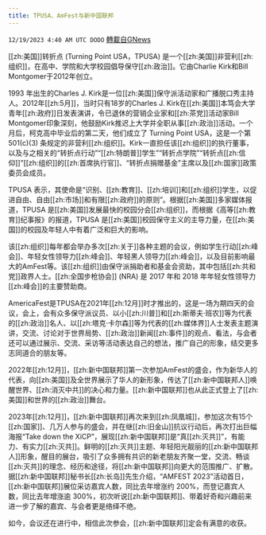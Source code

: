 ```yaml
---
title: TPUSA、AmFest与新中国联邦
---
```

`12/19/2023 4:40 AM UTC DODO` [轉載自GNews](https://gnews.org/articles/2126900)

[[zh:美国]]转折点 (Turning Point USA，TPUSA) 是一个[[zh:美国]]非营利[[zh:组织]]，在高中、学院和大学校园倡导保守[[zh:政治]]。它由Charlie Kirk和Bill Montgomer于2012年创立。

1993 年出生的Charles J. Kirk是一位[[zh:美国]]保守派活动家和广播脱口秀主持人。2012年[[zh:5月]]，当时只有18岁的Charles J. Kirk在[[zh:美国]]本笃会大学青年[[zh:政府]]日发表演讲，令已退休的营销企业家和[[zh:茶党]]活动家Bill Montgomer印象深刻，他鼓励Kirk推迟上大学并全职从事[[zh:政治]]活动。一个月后，柯克高中毕业后的第二天，他们成立了 Turning Point USA，这是一个第 501(c)(3) 条规定的非营利[[zh:组织]]。Kirk一直担任该[[zh:组织]]的执行董事，以及与之相关的“转折点行动”“[[zh:特朗普]]学生”“转折点学院”“转折点[[zh:信仰]]”[[zh:组织]]的[[zh:首席执行官]]、“转折点捐赠基金”主席以及[[zh:国家]]政策委员会成员。

TPUSA 表示，其使命是“识别、[[zh:教育]]、[[zh:培训]]和[[zh:组织]]学生，以促进自由、自由[[zh:市场]]和有限[[zh:政府]]的原则”。根据[[zh:美国]]多家媒体报道，TPUSA 是[[zh:美国]]发展最快的校园分会[[zh:组织]]，而根据《高等[[zh:教育]]纪事报》的报道，TPUSA 是[[zh:美国]]校园保守主义的主导力量，在[[zh:美国]]的校园及年轻人中有着广泛和巨大的影响。

该[[zh:组织]]每年都会举办多次[[zh:关于]]各种主题的会议，例如学生行动[[zh:峰会]]、年轻女性领导力[[zh:峰会]]、年轻黑人领导力[[zh:峰会]]，以及目前影响最大的AmFest等。该[[zh:组织]]由保守派捐助者和基金会资助，其中包括[[zh:共和党]]政界人士。[[zh:全国步枪协会]] (NRA) 是 2017 年和 2018 年年轻女性领导力[[zh:峰会]]的主要赞助商。

AmericaFest是TPUSA在2021年[[zh:12月]]时才推出的，这是一场为期四天的会议，会上，会有众多保守派议员、以小[[zh:川普]]和[[zh:斯蒂夫·班农]]等为代表的[[zh:政治]]名人、以[[zh:塔克·卡尔森]]等为代表的[[zh:媒体界]]人士发表主题演讲，交流、讨论对于世界局势、[[zh:政治]]新闻[[zh:事件]]的观点、看法，与会者还可以通过展示、交流、采访等活动表达自己的想法，推广自己的形象，结交更多志同道合的朋友等。

2022年[[zh:12月]]，[[zh:新中国联邦]]第一次参加AmFest的盛会，作为新华人的代表，向[[zh:美国]]及全世界展示了华人的新形象，传达了[[zh:新中国联邦人]]唤醒世界、[[zh:消灭中共]]的决心和力量。[[zh:新中国联邦]]也从此正式登上了[[zh:美国]]和世界的[[zh:政治]]舞台。

2023年[[zh:12月]]，[[zh:新中国联邦]]再次来到[[zh:凤凰城]]，参加这次有15个[[zh:国家]]、几万人参与的盛会，并在继[[zh:旧金山]]抗议行动后，再次打出巨幅海报“Take down the XiCP”，展现[[zh:新中国联邦]]是“真[[zh:灭共]]”，有能力、有实力[[zh:灭共]]。鲜明的[[zh:灭共]]主题、年轻阳光靓丽的[[zh:新中国联邦人]]形象，醒目的展台，吸引了众多拥有共识的新老朋友齐聚一堂，交流、畅谈[[zh:灭共]]的理念、经历和途径，将[[zh:新中国联邦]]向更大的范围推广、扩散。据[[zh:新中国联邦]]秘书长[[zh:长岛]]先生介绍，“AMFEST 2023”活动首日，[[zh:新中国联邦]]展位采访嘉宾人数，同比去年增涨约 200%，而登记嘉宾人数，同比去年增涨逾 300%，初次听说[[zh:新中国联邦]]、带着好奇和兴趣前来进一步了解的嘉宾、与会者更是络绎不绝。

如今，会议还在进行中，相信此次参会，[[zh:新中国联邦]]定会有满意的收获。
